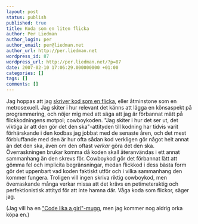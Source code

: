 ```yaml
---
layout: post
status: publish
published: true
title: Koda som en liten flicka
author: Per Liedman
author_login: per
author_email: per@liedman.net
author_url: http://per.liedman.net
wordpress_id: 87
wordpress_url: http://per.liedman.net/?p=87
date: 2007-02-10 17:06:29.000000000 +01:00
categories: []
tags: []
comments: []
---
```

Jag hoppas att jag <a href="http://headrush.typepad.com/creating_passionate_users/2006/03/code_like_a_gir.html">skriver kod som en flicka</a>, eller åtminstone som en metrosexuell. Jag skiter i hur relevant det känns att lägga en könsaspekt på programmering, och nöjer mig med att säga att jag är förbannat mätt på flickkodningens motpol; cowboykoden. "Jag skiter i hur det ser ut, det viktiga är att den gör det den ska"-attityden till kodning har tidvis varit förhärskande i den kodbas jag jobbat med de senaste åren, och det mest förbluffande med den är hur ofta sådan kod verkligen gör något helt annat än det den ska, även om den oftast <em>verkar</em> göra det den ska. Överraskningen brukar komma då koden skall återanvändas i ett annat sammanhang än den skrevs för. Cowboykod gör det förbannat lätt att gömma fel och implicita begränsningar, medan flickkod i dess bästa form gör det uppenbart vad koden faktiskt utför och i vilka sammanhang den kommer fungera. Troligen vill ingen skriva riktig cowboykod, men överraskande många verkar missa att det krävs en petimeteraktig och perfektionistisk attityd för att inte hamna där. Våga koda som flickor, säger jag.

(Jag vill ha en <a href="http://www.cafepress.com/moderncoder.16539582">"Code lika a girl"-mugg</a>, men jag kommer nog aldrig orka köpa en.)
